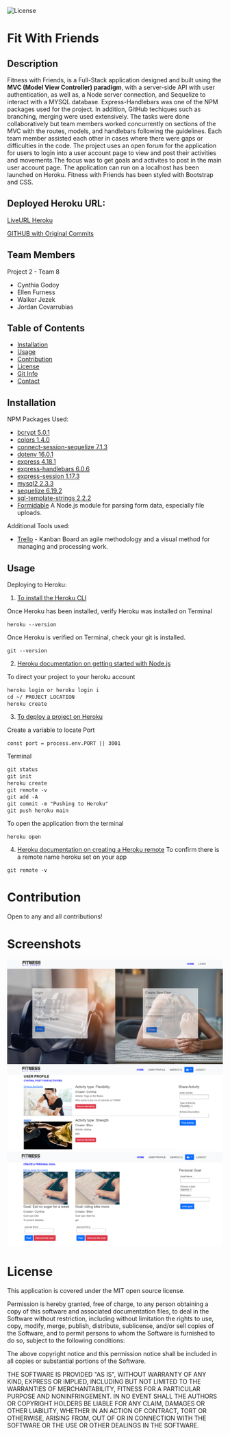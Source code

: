 ![License](https://img.shields.io/badge/license-MIT-brightgreen)

# Fit With Friends

## Description
Fitness with Friends, is a Full-Stack application designed and built using the **MVC (Model View Controller) paradigm**, with a server-side API with user authentication, as well as, a Node server connection, and Sequelize to interact with a MYSQL database. Express-Handlebars was one of the NPM packages used for the project. In addition, GitHub techiques such as branching, merging were used extensively. The tasks were done collaboratively but team members worked concurrently on sections of the MVC with the routes, models, and handlebars following the guidelines. Each team member assisted each other in cases where there were gaps or difficulties in the code. The project uses an open forum for the application for users to login into a user account page to view and post their activities and movements.The focus was to get goals and activites to post in the main user account page. The application can run on a localhost has been launched on Heroku. Fitness with Friends has been styled with Bootstrap and CSS.

## Deployed Heroku URL:
[LiveURL Heroku](https://fitwithfriends-app.herokuapp.com/)

[GITHUB with Original Commits](https://github.com/AuraFly/Fit_With_Friends.git)

## Team Members
Project 2 - Team 8
- Cynthia Godoy
- Ellen Furness
- Walker Jezek
- Jordan Covarrubias

## Table of Contents
  - [Installation](#installation)
  - [Usage](#usage)
  - [Contribution](#contribution)
  - [License](#license)
  - [Git Info](#git-info)
  - [Contact](#contact-me)

## Installation 
NPM Packages Used:
- [bcrypt 5.0.1](https://www.npmjs.com/package/bcrypt)
- [colors 1.4.0](https://www.npmjs.com/package/colors)
- [connect-session-sequelize 7.1.3](https://www.npmjs.com/package/connect-session-sequelize)
- [dotenv 16.0.1](https://www.npmjs.com/package/dotenv)
- [express 4.18.1](https://expressjs.com/)
- [express-handlebars 6.0.6](https://www.npmjs.com/package/express-handlebars)
- [express-session 1.17.3](https://www.npmjs.com/package/express-session)
- [mysql2 2.3.3](https://www.npmjs.com/package/mysql2)
- [sequelize 6.19.2](https://sequelize.org/docs/v6/getting-started/)
- [sql-template-strings 2.2.2](https://www.npmjs.com/package/sql-template-strings)
- [Formidable](https://formidable.com/) A Node.js module for parsing form data, especially file uploads.

Additional Tools used:
- [Trello](https://trello.com/en-US) - Kanban Board an agile methodology and a visual method for managing and processing work.

## Usage
Deploying to Heroku:
1. [To install the Heroku CLI](https://coding-boot-camp.github.io/full-stack/heroku/how-to-install-the-heroku-cli)

Once Heroku has been installed, verify Heroku was installed on Terminal
```
heroku --version
```

Once Heroku is verified on Terminal, check your git is installed.
```
git --version
```

2. [Heroku documentation on getting started with Node.js](https://devcenter.heroku.com/articles/getting-started-with-nodejs?singlepage=true)

To direct your project to your heroku account
```
heroku login or heroku login i
cd ~/ PROJECT LOCATION
heroku create
```

3. [To deploy a project on Heroku](https://coding-boot-camp.github.io/full-stack/heroku/heroku-deployment-guide)

Create a variable to locate Port
```
const port = process.env.PORT || 3001
```

Terminal
```
git status
git init
heroku create
git remote -v
git add -A
git commit -m "Pushing to Heroku"
git push heroku main
```

To open the application from the terminal
```
heroku open
```

4. [Heroku documentation on creating a Heroku remote](https://devcenter.heroku.com/articles/git#creating-a-heroku-remote)
To confirm there is a remote name heroku set on your app
```
git remote -v
```

# Contribution
Open to any and all contributions!

# Screenshots
![](/public/images/Screenshot.PNG)
</br>
![](/public/images/Screenshot3.PNG)
</br>
![](/public/images/Screenshot4.PNG)

# License
This application is covered under the MIT open source license.

Permission is hereby granted, free of charge, to any person obtaining a copy of this software and associated documentation files, to deal in the Software without restriction, including without limitation the rights to use, copy, modify, merge, publish, distribute, sublicense, and/or sell copies of the Software, and to permit persons to whom the Software is furnished to do so, subject to the following conditions:

The above copyright notice and this permission notice shall be included in all copies or substantial portions of the Software.

THE SOFTWARE IS PROVIDED "AS IS", WITHOUT WARRANTY OF ANY KIND, EXPRESS OR IMPLIED, INCLUDING BUT NOT LIMITED TO THE WARRANTIES OF MERCHANTABILITY, FITNESS FOR A PARTICULAR PURPOSE AND NONINFRINGEMENT. IN NO EVENT SHALL THE AUTHORS OR COPYRIGHT HOLDERS BE LIABLE FOR ANY CLAIM, DAMAGES OR OTHER LIABILITY, WHETHER IN AN ACTION OF CONTRACT, TORT OR OTHERWISE, ARISING FROM, OUT OF OR IN CONNECTION WITH THE SOFTWARE OR THE USE OR OTHER DEALINGS IN THE SOFTWARE.

